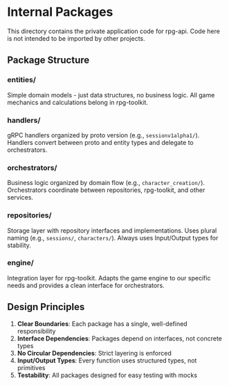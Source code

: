 # Internal Packages

This directory contains the private application code for rpg-api. Code here is not intended to be imported by other projects.

## Package Structure

### entities/
Simple domain models - just data structures, no business logic. All game mechanics and calculations belong in rpg-toolkit.

### handlers/
gRPC handlers organized by proto version (e.g., `sessionv1alpha1/`). Handlers convert between proto and entity types and delegate to orchestrators.

### orchestrators/
Business logic organized by domain flow (e.g., `character_creation/`). Orchestrators coordinate between repositories, rpg-toolkit, and other services.

### repositories/
Storage layer with repository interfaces and implementations. Uses plural naming (e.g., `sessions/`, `characters/`). Always uses Input/Output types for stability.

### engine/
Integration layer for rpg-toolkit. Adapts the game engine to our specific needs and provides a clean interface for orchestrators.

## Design Principles

1. **Clear Boundaries**: Each package has a single, well-defined responsibility
2. **Interface Dependencies**: Packages depend on interfaces, not concrete types
3. **No Circular Dependencies**: Strict layering is enforced
4. **Input/Output Types**: Every function uses structured types, not primitives
5. **Testability**: All packages designed for easy testing with mocks
